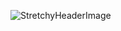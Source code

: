 
![StretchyHeaderImage](https://user-images.githubusercontent.com/42733811/69064003-212f3b80-0a26-11ea-93a8-311543b44280.gif)
